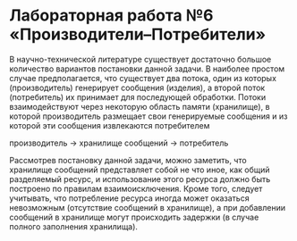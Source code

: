 # Лабораторная работа №6 «Производители–Потребители»

В научно-технической литературе существует достаточно большое количество
вариантов постановки данной задачи. В наиболее простом случае предполагается,
что существует два потока, один из которых (производитель) генерирует
сообщения (изделия), а второй поток (потребитель) их принимает для
последующей обработки. Потоки взаимодействуют через некоторую область
памяти (хранилище), в которой производитель размещает свои генерируемые
сообщения и из которой эти сообщения извлекаются потребителем

производитель -> хранилище сообщений -> потребитель

Рассмотрев постановку данной задачи, можно заметить, что хранилище сообщений
представляет собой не что иное, как общий разделяемый ресурс, и использование
этого ресурса должно быть построено по правилам взаимоисключения. Кроме того,
следует учитывать, что потребление ресурса иногда может оказаться
невозможным (отсутствие сообщений в хранилище), а при добавлении сообщений
в хранилище могут происходить задержки (в случае полного заполнения
хранилища).
